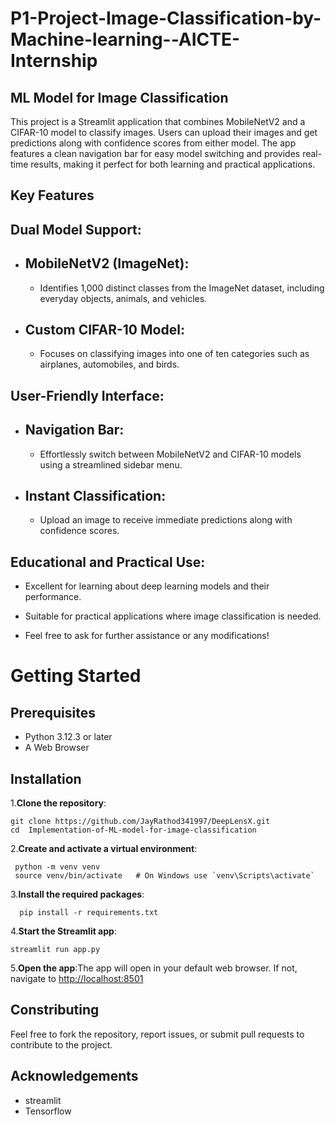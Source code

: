 # P1-Project-Image-Classification-by-Machine-learning--AICTE-Internship

## ML Model for Image Classification
This project is a Streamlit application that combines MobileNetV2 and a CIFAR-10 model to classify images. Users can upload their images and get predictions along with confidence scores from either model. The app features a clean navigation bar for easy model switching and provides real-time results, making it perfect for both learning and practical applications.

## Key Features
## Dual Model Support:
  - ## MobileNetV2 (ImageNet):
     - Identifies 1,000 distinct classes from the ImageNet dataset, including everyday objects, animals, and vehicles.
  - ## Custom CIFAR-10 Model: 
     - Focuses on classifying images into one of ten categories such as airplanes, automobiles, and birds.

## User-Friendly Interface:

- ## Navigation Bar: 
  - Effortlessly switch between MobileNetV2 and CIFAR-10 models using a streamlined sidebar menu.

- ## Instant Classification: 
  - Upload an image to receive immediate predictions along with confidence scores.

## Educational and Practical Use:

  - Excellent for learning about deep learning models and their performance.

  - Suitable for practical applications where image classification is needed.

  - Feel free to ask for further assistance or any modifications!

# Getting Started

## Prerequisites
- Python 3.12.3 or later
- A Web Browser

## Installation

1.**Clone the repository**:
   ```
  git clone https://github.com/JayRathod341997/DeepLensX.git
  cd  Implementation-of-ML-model-for-image-classification
   ```
2.**Create and activate a virtual environment**:
  ```
   python -m venv venv
   source venv/bin/activate   # On Windows use `venv\Scripts\activate`
  ```
3.**Install the required packages**:
  ```
    pip install -r requirements.txt
  ```
4.**Start the Streamlit app**:
   ```
   streamlit run app.py
   ```
5.**Open the app**:The app will open in your default web browser. If not, navigate to [http://localhost:8501](http://localhost:8501/)

## Constributing

Feel free to fork the repository, report issues, or submit pull requests to contribute to the project.

## Acknowledgements
  - streamlit
  - Tensorflow

  


      
   

        
      
